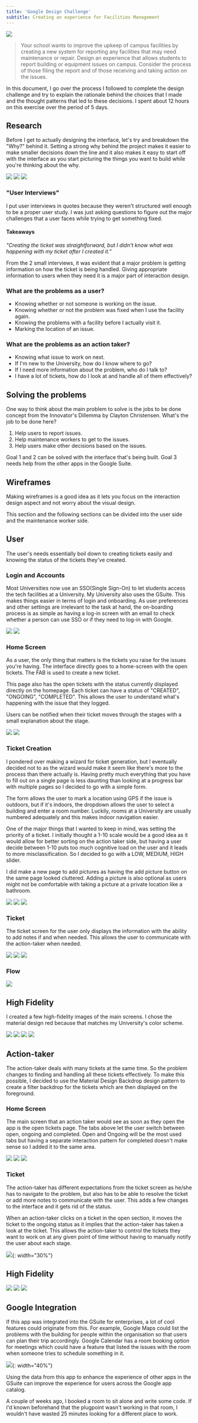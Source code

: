 ```yaml
---
title: 'Google Design Challenge'
subtitle: Creating an experience for Facilities Management
---
```

![](/images/gdc/hero.png)

> Your school wants to improve the upkeep of campus facilities by creating a new system for reporting any facilities that may need maintenance or repair. Design an experience that allows students to report building or equipment issues on campus. Consider the process of those filing the report and of those receiving and taking action on the issues.

In this document, I go over the process I followed to complete the design challenge and try to explain the rationale behind the choices that I made and the thought patterns that led to these decisions. I spent about 12 hours on this exercise over the period of 5 days. 

## Research

Before I get to actually designing the interface, let's try and breakdown the "Why?" behind it. Setting a strong why behind the project makes it easier to make smaller decisions down the line and it also makes it easy to start off with the interface as you start picturing the things you want to build while you're thinking about the why. 

<div class="gallery" data-columns="3">
	<img src="/images/gdc/research1.jpg">
	<img src="/images/gdc/research2.jpg">
	<img src="/images/gdc/research3.jpg">
</div>

### "User Interviews"

I put user interviews in quotes because they weren't structured well enough to be a proper user study. I was just asking questions to figure out the major challenges that a user faces while trying to get something fixed. 

#### Takeaways

*"Creating the ticket was straightforward, but I didn't know what was happening with my ticket after I created it."*

From the 2 small interviews, it was evident that a major problem is getting information on how the ticket is being handled. Giving appropriate information to users when they need it is a major part of interaction design. 

### What are the problems as a user?

- Knowing whether or not someone is working on the issue.
- Knowing whether or not the problem was fixed when I use the facility again.
- Knowing the problems with a facility before I actually visit it.
- Marking the location of an issue.

### What are the problems as an action taker?

- Knowing what issue to work on next.
- If I'm new to the University, how do I know where to go?
- If I need more information about the problem, who do I talk to?
- I have a lot of tickets, how do I look at and handle all of them effectively?

## Solving the problems

One way to think about the main problem to solve is the jobs to be done concept from the Innovator's Dillemma by Clayton Christensen. What's the job to be done here? 

1. Help users to report issues. 
2. Help maintenance workers to get to the issues. 
3. Help users make other decisions based on the issues.

Goal 1 and 2 can be solved with the interface that's being built. Goal 3 needs help from the other apps in the Google Suite. 

## Wireframes

Making wireframes is a good idea as it lets you focus on the interaction design aspect and not worry about the visual design.

This section and the following sections can be divided into the user side and the maintenance worker side. 

## User

The user's needs essentially boil down to creating tickets easily and knowing the status of the tickets they've created. 

### Login and Accounts

Most Universities now use an SSO(Single Sign-On) to let students access the tech facilities at a University. My University also uses the GSuite. This makes things easier in terms of login and onboarding. As user preferences and other settings are irrelevant to the task at hand, the on-boarding process is as simple as having a log-in screen with an email to check whether a person can use SSO or if they need to log-in with Google. 

<div style="width:40%;" class="gallery" data-columns="2">
	<img src="/images/gdc/login1.jpg">
	<img src="/images/gdc/login2.png">
</div>

### Home Screen

As a user, the only thing that matters is the tickets you raise for the issues you're having. The interface directly goes to a home-screen with the open tickets. The FAB is used to create a new ticket. 

This page also has the open tickets with the status currently displayed directly on the homepage. Each ticket can have a status of "CREATED", "ONGOING", "COMPLETED". This allows the user to understand what's happening with the issue that they logged. 

Users can be notified when their ticket moves through the stages with a small explanation about the stage. 

<div style="width:40%;" class="gallery" data-columns="2">
	<img src="/images/gdc/homescreen1.jpg">
	<img src="/images/gdc/homescreen2.png">
</div>

### Ticket Creation

I pondered over making a wizard for ticket generation, but I eventually decided not to as the wizard would make it seem like there's more to the process than there actually is. Having pretty much everything that you have to fill out on a single page is less daunting than looking at a progress bar with multiple pages so I decided to go with a simple form. 

The form allows the user to mark a location using GPS if the issue is outdoors, but if it's indoors, the dropdown allows the user to select a building and enter a room number. Luckily, rooms at a University are usually numbered adequately and this makes indoor navigation easier. 

One of the major things that I wanted to keep in mind, was setting the priority of a ticket. I initially thought a 1-10 scale would be a good idea as it would allow for better sorting on the action taker side, but having a user decide between 1-10 puts too much cognitive load on the user and it leads to more misclassification. So I decided to go with a LOW, MEDIUM, HIGH slider. 

I did make a new page to add pictures as having the add picture button on the same page looked cluttered. Adding a picture is also optional as users might not be comfortable with taking a picture at a private location like a bathroom.

<div style="width:60%;" class="gallery" data-columns="3">
	<img src="/images/gdc/newt1.png">
	<img src="/images/gdc/newt2.png">
	<img src="/images/gdc/newt3.png">
</div>


### Ticket

The ticket screen for the user only displays the information with the ability to add notes if and when needed. This allows the user to communicate with the action-taker when needed. 

<div style="width:60%;" class="gallery" data-columns="3">
	<img src="/images/gdc/ticket1.png">
	<img src="/images/gdc/ticket2.png">
	<img src="/images/gdc/ticket3.png">
</div>

### Flow

![](/images/gdc/UserScreens.png)

## High Fidelity

I created a few high-fidelity images of the main screens. I chose the material design red because that matches my University's color scheme. 

<div style="width:60%;" class="gallery" data-columns="4">
	<img src="/images/gdc/hf1.png">
	<img src="/images/gdc/hf4.png">
	<img src="/images/gdc/hf2.png">
	<img src="/images/gdc/hf3.png">
</div>

## Action-taker

The action-taker deals with many tickets at the same time. So the problem changes to finding and handling all these tickets effectively. To make this possible, I decided to use the Material Design Backdrop design pattern to create a filter backdrop for the tickets which are then displayed on the foreground. 

### Home Screen

The main screen that an action taker would see as soon as they open the app is the open tickets page. The tabs above let the user switch between open, ongoing and completed. Open and Ongoing will be the most used tabs but having a separate interaction pattern for completed doesn't make sense so I added it to the same area. 

<div style="width:60%;" class="gallery" data-columns="3">
	<img src="/images/gdc/atticket1.jpg">
	<img src="/images/gdc/atticket2.png">
	<img src="/images/gdc/atticket3.png">
</div>

### Ticket

The action-taker has different expectations from the ticket screen as he/she has to navigate to the problem, but also has to be able to resolve the ticket or add more notes to communicate with the user. This adds a few changes to the interface and it gets rid of the status. 

When an action-taker clicks on a ticket in the open section, it moves the ticket to the ongoing status as it implies that the action-taker has taken a look at the ticket. This allows the action-taker to control the tickets they want to work on at any given point of time without having to manually notify the user about each stage.

![](/images/gdc/atticket4.png){: width="30%"}

## High Fidelity

<div style="width:60%;" class="gallery" data-columns="3">
	<img src="/images/gdc/h1.png">
	<img src="/images/gdc/h2.png">
	<img src="/images/gdc/h3.png">
</div>

## Google Integration

If this app was integrated into the GSuite for enterprises, a lot of cool features could originate from this. For example, Google Maps could list the problems with the building for people within the organisation so that users can plan their trip accordingly. Google Calendar has a room booking option for meetings which could have a feature that listed the issues with the room when someone tries to schedule something in it. 

![](/images/gdc/calendar.png){: width="40%"}

Using the data from this app to enhance the experience of other apps in the GSuite can improve the experience for users across the Google app catalog. 

A couple of weeks ago, I booked a room to sit alone and write some code. If I'd known beforehand that the plugpoint wasn't working in that room, I wouldn't have wasted 25 minutes looking for a different place to work. 

